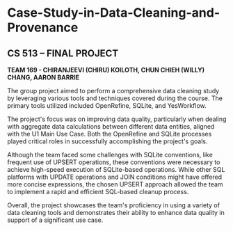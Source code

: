 # Case-Study-in-Data-Cleaning-and-Provenance
## CS 513 – FINAL PROJECT
**TEAM 169 - CHIRANJEEVI (CHIRU) KOILOTH, CHUN CHIEH (WILLY) CHANG, AARON BARRIE**

The group project aimed to perform a comprehensive data cleaning study by leveraging various tools and techniques covered during the course. The primary tools utilized included OpenRefine, SQLite, and YesWorkflow.

The project's focus was on improving data quality, particularly when dealing with aggregate data calculations between different data entities, aligned with the U1 Main Use Case. Both the OpenRefine and SQLite processes played critical roles in successfully accomplishing the project's goals.

Although the team faced some challenges with SQLite conventions, like frequent use of UPSERT operations, these conventions were necessary to achieve high-speed execution of SQLite-based operations. While other SQL platforms with UPDATE operations and JOIN conditions might have offered more concise expressions, the chosen UPSERT approach allowed the team to implement a rapid and efficient SQL-based cleanup process.

Overall, the project showcases the team's proficiency in using a variety of data cleaning tools and demonstrates their ability to enhance data quality in support of a significant use case.



